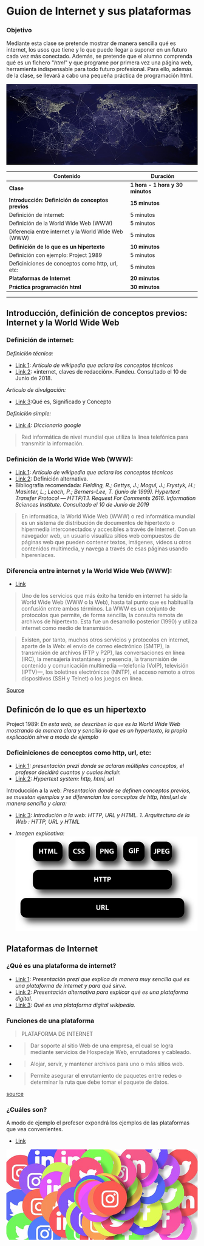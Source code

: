 # Guion de Internet y sus plataformas

### Objetivo

Mediante esta clase se pretende mostrar de manera sencilla qué es internet, los usos que tiene y lo que puede llegar a suponer en un futuro cada vez más conectado. Además, se pretende que el alumno comprenda qué es un fichero "*html*" y que programe por primera vez una página web, herramienta indispensable para todo futuro profesional. Para ello, además de la clase, se llevará a cabo una pequeña práctica de programación html.

![Alt text](Intro_internet.png)

| Contenido | Duración |
| ----- | ----- |
| **Clase** | **1 hora - 1 hora y 30 minutos** |
| **Introducción: Definición de conceptos previos** | **15 minutos** |
| Definición de internet: | 5 minutos |
| Definición de la World Wide Web (WWW) | 5 minutos |
| Diferencia entre internet y la World Wide Web (WWW) | 5 minutos |
| **Definición de lo que es un hipertexto** | **10 minutos** |
| Definición con ejemplo: Project 1989  | 5 minutos |
| Deficiniciones de conceptos como http, url, etc: | 5 minutos |
| **Plataformas de Internet** | **20 minutos** |
| **Práctica programación html** | **30 minutos** |

***

## Introducción, definición de conceptos previos: Internet y la World Wide Web

### Definición de internet:

*Definición técnica:* 

+ [Link 1](https://es.wikipedia.org/wiki/Internet): *Artículo de wikipedia que aclara los conceptos técnicos*
+ [Link 2](https://www.fundeu.es/recomendacion/internet-terminos-relacionados-1315/):  «internet, claves de redacción». Fundeu. Consultado el 10 de Junio de 2018.

*Articulo de divulgación:* 

+ [Link 3](https://definicion.de/internet/):Qué es, Significado y Concepto

*Definición simple:*

+ [Link 4](https://www.google.com/search?q=internet+definicion&rlz=1C1CHBD_esES774ES778&oq=internet+defi&aqs=chrome.0.0j69i57j0l4.3876j1j4&sourceid=chrome&ie=UTF-8): *Diccionario google*

> Red informática de nivel mundial que utiliza la línea telefónica para transmitir la información.

### Definición de la World Wide Web (WWW):

+ [Link 1](https://es.wikipedia.org/wiki/World_Wide_Web): *Artículo de wikipedia que aclara los conceptos técnicos*
+ [Link 2](https://developer.mozilla.org/es/docs/Glossary/World_Wide_Web): Definición alternativa.
+ Bibliografia recomendada: *Fielding, R.; Gettys, J.; Mogul, J.; Frystyk, H.; Masinter, L.; Leach, P.; Berners-Lee, T. (junio de 1999). Hypertext Transfer Protocol — HTTP/1.1. Request For Comments 2616. Information Sciences Institute. Consultado el 10 de Junio de 2019*

> En informática, la World Wide Web (WWW) o red informática mundial es un sistema de distribución de documentos de hipertexto o hipermedia interconectados y accesibles a través de Internet. Con un navegador web, un usuario visualiza sitios web compuestos de páginas web que pueden contener textos, imágenes, vídeos u otros contenidos multimedia, y navega a través de esas páginas usando hiperenlaces.

### Diferencia entre internet y la World Wide Web (WWW):

+ [Link](https://es.wikipedia.org/wiki/Internet) 

> Uno de los servicios que más éxito ha tenido en internet ha sido la World Wide Web (WWW o la Web), hasta tal punto que es habitual la confusión entre ambos términos. La WWW es un conjunto de protocolos que permite, de forma sencilla, la consulta remota de archivos de hipertexto. Esta fue un desarrollo posterior (1990) y utiliza internet como medio de transmisión.

> Existen, por tanto, muchos otros servicios y protocolos en internet, aparte de la Web: el envío de correo electrónico (SMTP), la transmisión de archivos (FTP y P2P), las conversaciones en línea (IRC), la mensajería instantánea y presencia, la transmisión de contenido y comunicación multimedia —telefonía (VoIP), televisión (IPTV)—, los boletines electrónicos (NNTP), el acceso remoto a otros dispositivos (SSH y Telnet) o los juegos en línea.

[Source](https://es.wikipedia.org/wiki/Internet)

## Definicón de lo que es un **hipertexto**

Project 1989: *En esta web, se describen lo que es la World Wide Web mostrando de manera clara y sencilla lo que es un hypertexto, la propia explicación sirve a modo de ejemplo* 

### Deficiniciones de conceptos como http, url, etc:
+ [Link 1](https://prezi.com/yy1qvuk2vhtj/que-significan-los-terminos-html-http-tcp-ip-lan-www/): *presentación prezi donde se aclaran múltiples conceptos, el profesor decidirá cuantos y cuales incluir.* 
+ [Link 2](http://info.cern.ch/hypertext/WWW/TheProject.html): *Hypertext system: http, html, url*

Introducción a la web: *Presentación donde se definen conceptos previos, se muestan ejemplos y se diferencian los conceptos de http, html,url de manera sencilla y clara:*

+ [Link 3](https://es.slideshare.net/jsalvachua/introducin-a-la-web-http-url-y-html-presentation): *Introdución a la web: HTTP, URL y HTML. 1. Arquitectura de la Web : HTTP, URL y HTML*

+ *Imagen explicativa:*
![Alt text](Explicación%20componentes%20báscicas%20de%20la%20web.png)

## Plataformas de Internet

### ¿Qué es una plataforma de internet?

+ [Link 1](https://prezi.com/x97ej4aqd14i/plataformas-de-internet/): *Presentación prezi que explica de manera muy sencilla qué es una plataforma de internet y para qué sirve.*
+ [Link 2](https://www.slideshare.net/lore-olaya/plataforma-digital): *Presentación alternativa para explicar qué es una plataforma digital.*
+ [Link 3](https://es.wikipedia.org/wiki/Plataforma_digital#cite_note-1): *Qué es una plataforma digital wikipedia.*

### Funciones de una plataforma

> PLATAFORMA DE INTERNET
+ >Dar soporte al sitio Web de una empresa, el cual se logra mediante servicios de Hospedaje Web, enrutadores y cableado.
+ >Alojar, servir, y mantener archivos para uno o más sitios web.
+ >Permite asegurar el enrutamiento de paquetes entre redes o determinar la ruta que debe tomar el paquete de datos.

[source](https://prezi.com/x97ej4aqd14i/plataformas-de-internet/)

### ¿Cuáles son?

A modo de ejemplo el profesor expondrá los ejemplos de las plataformas que vea convenientes.

+ [Link](https://es.slideshare.net/1811/top10-5086325)

![alt text](plataformas%20de%20internet.jpg)
